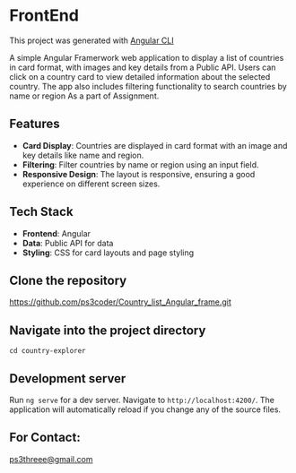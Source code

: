 # FrontEnd

This project was generated with [Angular CLI](https://github.com/angular/angular-cli)

A simple Angular Framerwork web application to display a list of countries in card format, with images and key details from a Public API. Users can click on a country card to view detailed information about the selected country. The app also includes filtering functionality to search countries by name or region As a part of Assignment.


## Features

  - **Card Display**: Countries are displayed in card format with an image and key details like name and region.
  - **Filtering**: Filter countries by name or region using an input field.
  - **Responsive Design**: The layout is responsive, ensuring a good experience on different screen sizes.


## Tech Stack

- **Frontend**: Angular
- **Data**: Public API for data
- **Styling**: CSS for card layouts and page styling

## Clone the repository
https://github.com/ps3coder/Country_list_Angular_frame.git


## Navigate into the project directory
`cd country-explorer`


## Development server

Run `ng serve` for a dev server. Navigate to `http://localhost:4200/`. The application will automatically reload if you change any of the source files.




## For Contact:
ps3threee@gmail.com

